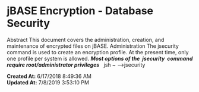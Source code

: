# jBASE Encryption - Database Security

Abstract This document covers the administration, creation, and maintenance of encrypted files on jBASE. Administration The jsecurity command is used to create an encryption profile. At the present time, only one profile per system is allowed. ***Most options of the  jsecurity  command require root/administrator privileges***   jsh ~ --&gt;jsecurity  

**Created At:** 6/17/2018 8:49:36 AM  
**Updated At:** 7/8/2019 3:53:10 PM  

